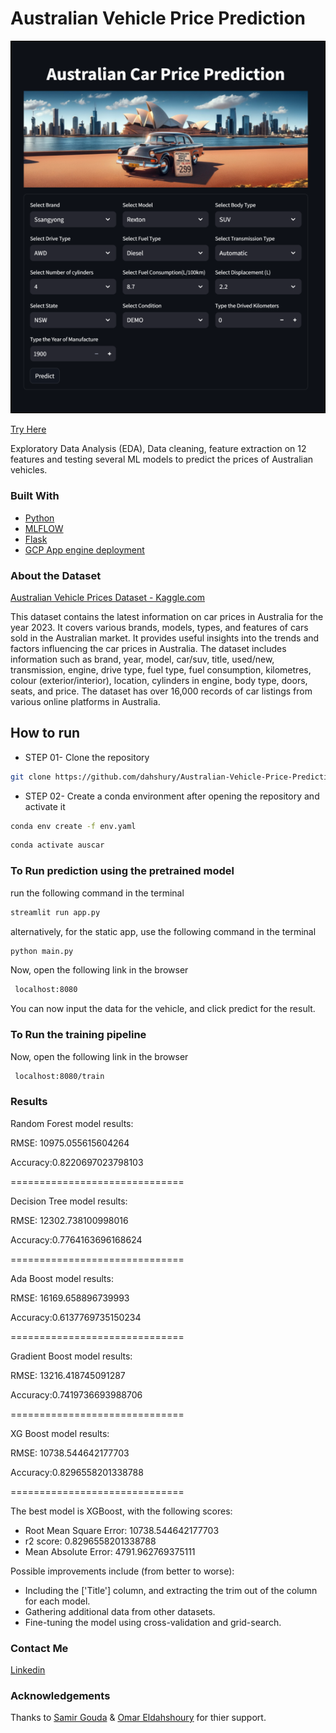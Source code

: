 <h1>Australian Vehicle Price Prediction</h1>

![Alt text](img3.png)

[Try Here](https://dahshury-australian-vehicle-price-prediction-app-evarlk.streamlit.app/)

Exploratory Data Analysis (EDA), Data cleaning, feature extraction on 12 features and testing several ML models to predict the prices of Australian vehicles.

<h3>Built With</h3>

+ [Python](https://www.python.org/downloads/)
+ [MLFLOW](https://github.com/mlflow/mlflow)
+ [Flask](https://github.com/pallets/flask)
+ [GCP App engine deployment](https://console.cloud.google.com/appengine)
  
 <h3>About the Dataset</h3>

 [Australian Vehicle Prices Dataset - Kaggle.com](https://www.kaggle.com/datasets/nelgiriyewithana/australian-vehicle-prices)

This dataset contains the latest information on car prices in Australia for the year 2023. It covers various brands, models, types, and features of cars sold in the Australian market. It provides useful insights into the trends and factors influencing the car prices in Australia. The dataset includes information such as brand, year, model, car/suv, title, used/new, transmission, engine, drive type, fuel type, fuel consumption, kilometres, colour (exterior/interior), location, cylinders in engine, body type, doors, seats, and price. The dataset has over 16,000 records of car listings from various online platforms in Australia.

## How to run

+ STEP 01- Clone the repository

```bash
git clone https://github.com/dahshury/Australian-Vehicle-Price-Prediction
```

+ STEP 02- Create a conda environment after opening the repository and activate it

```bash
conda env create -f env.yaml
```

```bash
conda activate auscar
```

### To Run prediction using the pretrained model

run the following command in the terminal

```bash
streamlit run app.py
```

alternatively, for the static app, use the following command in the terminal

```bash
python main.py
```

Now, open the following link in the browser

```bash
 localhost:8080
```

You can now input the data for the vehicle, and click predict for the result.

### To Run the training pipeline

Now, open the following link in the browser

```bash
 localhost:8080/train
```

### Results

Random Forest model results:

RMSE: 10975.055615604264

Accuracy:0.8220697023798103

==============================

Decision Tree model results:

RMSE: 12302.738100998016

Accuracy:0.7764163696168624

==============================

Ada Boost model results:

RMSE: 16169.658896739993

Accuracy:0.6137769735150234

==============================

Gradient Boost model results:

RMSE: 13216.418745091287

Accuracy:0.7419736693988706

==============================

XG Boost model results:

RMSE: 10738.544642177703

Accuracy:0.8296558201338788

==============================

The best model is XGBoost, with the following scores:

+ Root Mean Square Error: 10738.544642177703
+ r2 score: 0.8296558201338788
+ Mean Absolute Error: 4791.962769375111

Possible improvements include (from better to worse):

+ Including the ['Title'] column, and extracting the trim out of the column for each model.
+ Gathering additional data from other datasets.
+ Fine-tuning the model using cross-validation and grid-search.

### Contact Me

[Linkedin](https://www.linkedin.com/in/dahshory/)

### Acknowledgements

Thanks to [Samir Gouda](github.com/SamirGouda) & [Omar Eldahshoury](github.com/omareldahshoury) for thier support.
